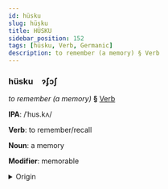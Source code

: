 ```yaml
---
id: hüsku
slug: hüsku
title: HÜSKU
sidebar_position: 152
tags: [hüsku, Verb, Germanic]
description: to remember (a memory) § Verb
---
```


### hüsku&emsp;<span kind="abugida">ɂ́ʄɔʃ</span>

*to remember (a memory)* **§** [Verb](../../tags/Verb)

**IPA**: /ˈhus.kʌ/

**Verb**: to remember/recall

**Noun**: a memory

**Modifier**: memorable

<details>
    <summary>Origin</summary>
    Norwegian huske /huskə/<br/>
    <em>Germanic Language Family</em>
</details>